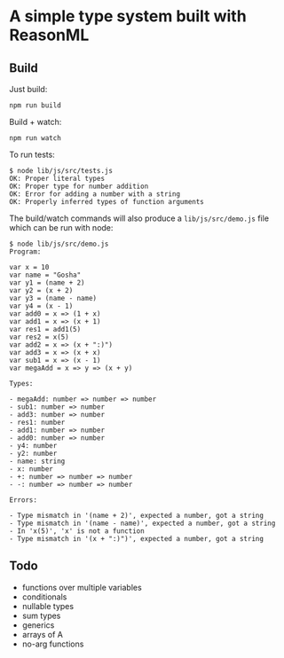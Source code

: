 # A simple type system built with ReasonML

## Build

Just build:

```
npm run build
```

Build + watch:

```
npm run watch
```

To run tests:

```
$ node lib/js/src/tests.js
OK: Proper literal types
OK: Proper type for number addition
OK: Error for adding a number with a string
OK: Properly inferred types of function arguments
```

The build/watch commands will also produce a `lib/js/src/demo.js` file which can be run with node:

```
$ node lib/js/src/demo.js
Program:

var x = 10
var name = "Gosha"
var y1 = (name + 2)
var y2 = (x + 2)
var y3 = (name - name)
var y4 = (x - 1)
var add0 = x => (1 + x)
var add1 = x => (x + 1)
var res1 = add1(5)
var res2 = x(5)
var add2 = x => (x + ":)")
var add3 = x => (x + x)
var sub1 = x => (x - 1)
var megaAdd = x => y => (x + y)

Types:

- megaAdd: number => number => number
- sub1: number => number
- add3: number => number
- res1: number
- add1: number => number
- add0: number => number
- y4: number
- y2: number
- name: string
- x: number
- +: number => number => number
- -: number => number => number

Errors:

- Type mismatch in '(name + 2)', expected a number, got a string
- Type mismatch in '(name - name)', expected a number, got a string
- In 'x(5)', 'x' is not a function
- Type mismatch in '(x + ":)")', expected a number, got a string
```

## Todo

* functions over multiple variables
* conditionals
* nullable types
* sum types
* generics
* arrays of A
* no-arg functions
